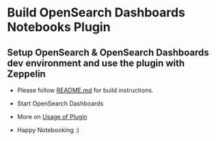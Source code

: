 # Build OpenSearch Dashboards Notebooks Plugin

## Setup OpenSearch & OpenSearch Dashboards dev environment and use the plugin with Zeppelin

- Please follow [README.md](../../../../../DEVELOPER_GUIDE.md) for build instructions.

- Start OpenSearch Dashboards

- More on [Usage of Plugin](./Usage_Documentation.md)

- Happy Notebooking :)
